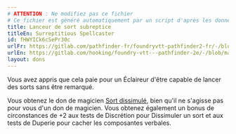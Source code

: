 ```yaml
---
# ATTENTION : Ne modifiez pas ce fichier
# Ce fichier est généré automatiquement par un script d'après les données du module Foundry VTT officiel et de sa traduction
title: Lanceur de sort subreptice
titleEn: Surreptitious Spellcaster
id: fHWYICk6cSePr30c
urlFr: https://gitlab.com/pathfinder-fr/foundryvtt-pathfinder2-fr/-/blob/master/data/feats/fHWYICk6cSePr30c.htm
urlEn: https://gitlab.com/hooking/foundry-vtt---pathfinder-2e/-/blob/master/packs/data/feats.db/surreptitious-spellcaster.json
layout: dons
---
```

Vous avez appris que cela paie pour un Éclaireur d'être capable de lancer des sorts sans être remarqué.

Vous obtenez le don de magicien [Sort dissimulé](sort-dissimulé.md), bien qu'il ne s'agisse pas pour vous d'un don de magicien. Vous obtenez également un bonus de circonstances de +2 aux tests de Discrétion pour Dissimuler un sort et aux tests de Duperie pour cacher les composantes verbales.
